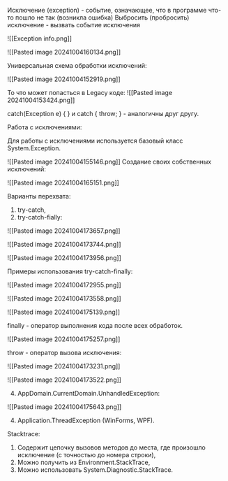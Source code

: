 Исключение (exception) - событие, означающее, что в программе что-то пошло не так (возникла ошибка)
Выбросить (пробросить) исключение - вызвать событие исключения

![[Exception info.png]]

![[Pasted image 20241004160134.png]]

Универсальная схема обработки исключений:

![[Pasted image 20241004152919.png]]

То что может попасться в Legacy коде:
![[Pasted image 20241004153424.png]]


catch(Exception e) { } и catch { throw; } - аналогичны друг другу.

Работа с исключениями:

Для работы с исключениями используется базовый класс System.Exception.

![[Pasted image 20241004155146.png]]
Создание своих собственных исключений: 

![[Pasted image 20241004165151.png]]

Варианты перехвата:
1. try-catch,
2. try-catch-fially:

![[Pasted image 20241004173657.png]]

![[Pasted image 20241004173744.png]]

![[Pasted image 20241004173956.png]]



Примеры использования try-catch-finally:

![[Pasted image 20241004172955.png]]

![[Pasted image 20241004173558.png]]

![[Pasted image 20241004175139.png]]


finally - оператор выполнения кода после всех обработок.

![[Pasted image 20241004175257.png]]

throw - оператор вызова исключения:

![[Pasted image 20241004173231.png]]

![[Pasted image 20241004173522.png]]

4. AppDomain.CurrentDomain.UnhandledException:

![[Pasted image 20241004175643.png]]

4. Application.ThreadException (WinForms, WPF).



Stacktrace:
1. Содержит цепочку вызовов методов до места, где произошло исключение (с точностью до номера строки),
2. Можно получить из Environment.StackTrace,
3. Можно использовать System.Diagnostic.StackTrace.
